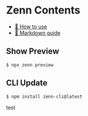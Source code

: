 # Zenn Contents

* [📘 How to use](https://zenn.dev/zenn/articles/zenn-cli-guide)
* [📘 Markdown guide](https://zenn.dev/zenn/articles/markdown-guide)

## Show Preview

```
$ npx zenn preview
```

## CLI Update

```
$ npm install zenn-cli@latest
```
test